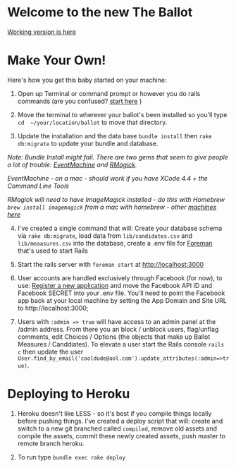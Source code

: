 Welcome to the new The Ballot
=============

[Working version is here](http://the-ballot.herokuapp.com/)

Make Your Own!
=============

Here's how you get this baby started on your machine:

1. Open up Terminal or command prompt or however you do rails commands (are you confused? [start here](http://lmgtfy.com/?q=ruby+on+rails+getting+started]) )

2. Move the terminal to wherever your ballot's been installed so you'll type `cd  ~/your/location/ballot` to move that directory.

3. Update the installation and the data base `bundle install` then `rake db:migrate` to update your bundle and database.

*Note: Bundle Install might fail. There are two gems that seem to give people a lot of trouble: [EventMachine](http://rubyeventmachine.com/) and [RMagick](http://rmagick.rubyforge.org/).*

*EventMachine - on a mac - should work if you have XCode 4.4 + the Command Line Tools*

*RMagick will need to have ImageMagick installed - do this with Homebrew `brew install imagemagick` from a mac with homebrew - other [machines here](http://www.imagemagick.org/script/binary-releases.php)*

4. I've created a single command that will: Create your database schema via `rake db:migrate`, load data from `lib/candidates.csv` and `lib/meaasures.csv` into the database, create a .env file for [Foreman](https://github.com/ddollar/foreman) that's used to start Rails

5. Start the rails server with `foreman start` at [http://localhost:3000](http://localhost:3000)

6. User accounts are handled exclusively through Facebook (for now), to use: [Register a new application](developers.facebook.com) and move the Facebook API ID and Facebook SECRET into your .env file. You'll need to point the Facebook app back at your local machine by setting the App Domain and Site URL to http://localhost:3000;

7. Users with `:admin => true` will have access to an admin panel at the /admin address. From there you an block / unblock users, flag/unflag comments, edit Choices / Options (the objects that make up Ballot Measures / Canddiates). To elevate a user start the Rails console `rails c` then update the user ` User.find_by_email('cooldude@aol.com').update_attributes(:admin=>true) `.

Deploying to Heroku
====

1. Heroku doesn't like LESS - so it's best if you compile things locally before pushing things. I've created a deploy script that will: create and switch to a new git branched called `compiled`, remove old assets and compile the assets, commit these newly created assets, push master to remote branch heroku.

2. To run type `bundle exec rake deploy`